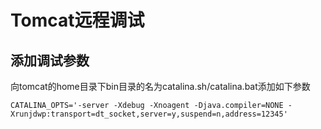 # Tomcat远程调试

## 添加调试参数

向tomcat的home目录下bin目录的名为catalina.sh/catalina.bat添加如下参数

```
CATALINA_OPTS='-server -Xdebug -Xnoagent -Djava.compiler=NONE -Xrunjdwp:transport=dt_socket,server=y,suspend=n,address=12345'
```



